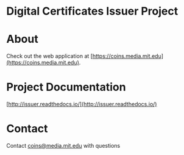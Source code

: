 # Digital Certificates Issuer Project

About
=====

Check out the web application at [https://coins.media.mit.edu](https://coins.media.mit.edu).

Project Documentation
=====================

[http://issuer.readthedocs.io/](http://issuer.readthedocs.io/)


Contact
=======
Contact [coins@media.mit.edu](mailto:coins@media.mit.edu) with questions

